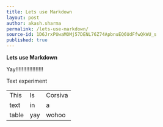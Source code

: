 ```yaml
---
title: Lets use Markdown
layout: post
author: akash.sharma
permalink: /lets-use-markdown/
source-id: 1D6JrxPUwaMOMj57DENL76Z74ApbnuEQ6UdFfwQkWU_s
published: true
---
```

**Lets use Markdown**

 Yay!!!!!!!!!!!!!!!!!!

Text experiment

<table>
  <tr>
    <td>This</td>
    <td>Is</td>
    <td>Corsiva</td>
  </tr>
  <tr>
    <td>text</td>
    <td>in</td>
    <td>a</td>
  </tr>
  <tr>
    <td>table</td>
    <td>yay</td>
    <td>wohoo</td>
  </tr>
</table>


